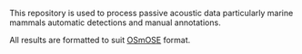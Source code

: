 This repository is used to process passive acoustic data particularly marine mammals automatic detections and manual annotations.

All results are formatted to suit [OSmOSE](https://github.com/Project-OSmOSE) format.
